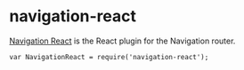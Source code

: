 ﻿# navigation-react

[Navigation React](http://grahammendick.github.io/navigation/) is the React plugin for the Navigation router.

    var NavigationReact = require('navigation-react');
